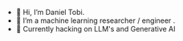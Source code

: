 - 👋 Hi, I’m Daniel Tobi.<br>
- 👀 I’m a machine learning researcher / engineer .
- 🌱 Currently hacking on LLM's and Generative AI
